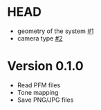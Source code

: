 # HEAD
- geometry of the system [#1](https://github.com/stevelonny/jujutracer/pull/1)
- camera type [#2](https://github.com/stevelonny/jujutracer/pull/2)

# Version 0.1.0
- Read PFM files
- Tone mapping
- Save PNG/JPG files 
